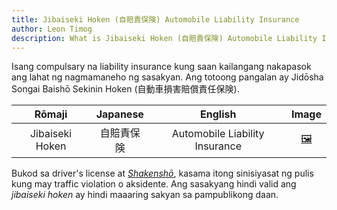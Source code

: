 ```yaml
---
title: Jibaiseki Hoken (自賠責保険) Automobile Liability Insurance
author: Leon Timog
description: What is Jibaiseki Hoken (自賠責保険) Automobile Liability Insurance?
---
```

Isang compulsary na liability insurance kung saan kailangang nakapasok ang lahat ng nagmamaneho ng sasakyan. Ang totoong pangalan ay Jidōsha Songai Baishō Sekinin Hoken (自動車損害賠償責任保険). 

| Rōmaji | Japanese | English | Image |
| :---: | :---: | :---: | :---: | 
| Jibaiseki Hoken | 自賠責保険 | Automobile Liability Insurance | [🖼️](jibaiseki-hoken-automobile-liability-insurance.jpg "Jibaiseki Hoken") |

Bukod sa driver's license at *[Shakenshō](../shakensho-automobile-inspection-certificate)*, kasama itong sinisiyasat ng pulis kung may traffic violation o aksidente. Ang sasakyang hindi valid ang *jibaiseki hoken* ay hindi maaaring sakyan sa pampublikong daan.